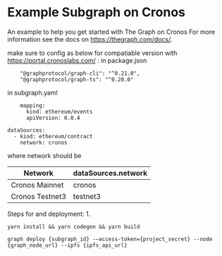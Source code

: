 # Example Subgraph on Cronos

An example to help you get started with The Graph on Cronos
For more information see the docs on https://thegraph.com/docs/.

make sure to config as below for compatiable version with https://portal.cronoslabs.com/ :
in package.json
```
    "@graphprotocol/graph-cli": "^0.21.0",
    "@graphprotocol/graph-ts": "^0.20.0"
```
in subgraph.yaml
```
    mapping:
      kind: ethereum/events
      apiVersion: 0.0.4
```
```
dataSources:
  - kind: ethereum/contract
    network: cronos
```
where network should be 

| Network  | dataSources.network |
| --------------- | ------------- |
| Cronos Mainnet  | cronos  |
| Cronos Testnet3 | testnet3  |

Steps for and deployment:
1. 
```
yarn install && yarn codegen && yarn build
```

```
graph deploy {subgraph_id} -—access-token={project_secret} --node {graph_node_url} --ipfs {ipfs_api_url}
```
